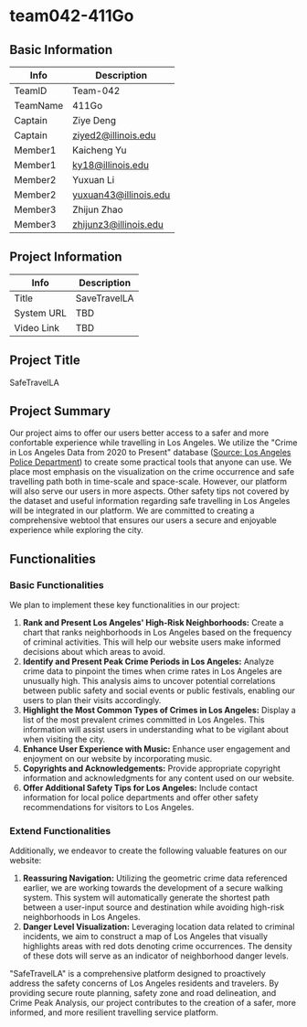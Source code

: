 # team042-411Go

## Basic Information

|   Info      |        Description     |
| ----------- | ---------------------- |
| TeamID      |        Team-042        |
| TeamName    |         411Go          |
| Captain     |       Ziye Deng        |
| Captain     |   ziyed2@illinois.edu  |
| Member1     |       Kaicheng Yu      |
| Member1     |   ky18@illinois.edu    |
| Member2     |        Yuxuan Li       |
| Member2     |  yuxuan43@illinois.edu |
| Member3     |      Zhijun Zhao       |
| Member3     | zhijunz3@illinois.edu  |

## Project Information

|   Info      |        Description     |
| ----------- | ---------------------- |
|  Title      |       SaveTravelLA     |
| System URL  |            TBD         |
| Video Link  |            TBD         |

## Project Title
SafeTravelLA

## Project Summary

Our project aims to offer our users better access to a safer and more confortable experience while travelling in Los Angeles. We utilize the "Crime in Los Angeles Data from 2020 to Present" database ([Source: Los Angeles Police Department](https://data.lacity.org/Public-Safety/Crime-Data-from-2020-to-Present/2nrs-mtv8)) to create some practical tools that anyone can use. We place most emphasis on the visualization on the crime occurrence and safe travelling path both in time-scale and space-scale. However, our platform will also serve our users in more aspects. Other safety tips not covered by the dataset and useful information regarding safe travelling in Los Angeles will be integrated in our platform. We are committed to creating a comprehensive webtool that ensures our users a secure and enjoyable experience while exploring the city.

## Functionalities
### Basic Functionalities
We plan to implement these key functionalities in our project: 
1. **Rank and Present Los Angeles' High-Risk Neighborhoods:** Create a chart that ranks neighborhoods in Los Angeles based on the frequency of criminal activities. This will help our website users make informed decisions about which areas to avoid.
2. **Identify and Present Peak Crime Periods in Los Angeles:** Analyze crime data to pinpoint the times when crime rates in Los Angeles are unusually high. This analysis aims to uncover potential correlations between public safety and social events or public festivals, enabling our users to plan their visits accordingly.
3. **Highlight the Most Common Types of Crimes in Los Angeles:** Display a list of the most prevalent crimes committed in Los Angeles. This information will assist users in understanding what to be vigilant about when visiting the city.
4. **Enhance User Experience with Music:** Enhance user engagement and enjoyment on our website by incorporating music.
5. **Copyrights and Acknowledgements:** Provide appropriate copyright information and acknowledgments for any content used on our website.
6. **Offer Additional Safety Tips for Los Angeles:** Include contact information for local police departments and offer other safety recommendations for visitors to Los Angeles.
### Extend Functionalities
Additionally, we endeavor to create the following valuable features on our website:
1. **Reassuring Navigation:** Utilizing the geometric crime data referenced earlier, we are working towards the development of a secure walking system. This system will automatically generate the shortest path between a user-input source and destination while avoiding high-risk neighborhoods in Los Angeles.
2. **Danger Level Visualization:** Leveraging location data related to criminal incidents, we aim to construct a map of Los Angeles that visually highlights areas with red dots denoting crime occurrences. The density of these dots will serve as an indicator of neighborhood danger levels.

"SafeTravelLA" is a comprehensive platform designed to proactively address the safety concerns of Los Angeles residents and travelers. By providing secure route planning, safety zone and road delineation, and Crime Peak Analysis, our project contributes to the creation of a safer, more informed, and more resilient travelling service platform. 
